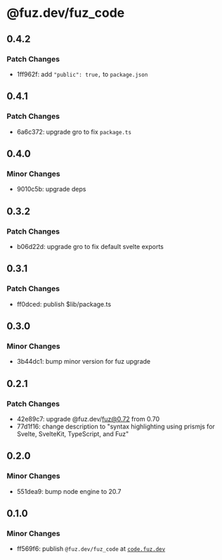# @fuz.dev/fuz_code

## 0.4.2

### Patch Changes

- 1ff962f: add `"public": true,` to `package.json`

## 0.4.1

### Patch Changes

- 6a6c372: upgrade gro to fix `package.ts`

## 0.4.0

### Minor Changes

- 9010c5b: upgrade deps

## 0.3.2

### Patch Changes

- b06d22d: upgrade gro to fix default svelte exports

## 0.3.1

### Patch Changes

- ff0dced: publish $lib/package.ts

## 0.3.0

### Minor Changes

- 3b44dc1: bump minor version for fuz upgrade

## 0.2.1

### Patch Changes

- 42e89c7: upgrade @fuz.dev/fuz@0.72 from 0.70
- 77d1f16: change description to "syntax highlighting using prismjs for Svelte, SvelteKit, TypeScript, and Fuz"

## 0.2.0

### Minor Changes

- 551dea9: bump node engine to 20.7

## 0.1.0

### Minor Changes

- ff569f6: publish `@fuz.dev/fuz_code` at [`code.fuz.dev`](https://code.fuz.dev/)
